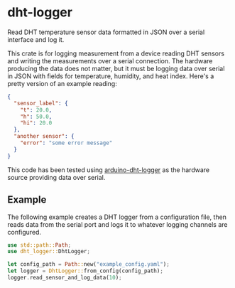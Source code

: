 # dht-logger
Read DHT temperature sensor data formatted in JSON over a serial
interface and log it.

This crate is for logging measurement from a device reading DHT sensors and
writing the measurements over a serial connection. The hardware producing the
data does not matter, but it must be logging data over serial in JSON with
fields for temperature, humidity, and heat index. Here's a pretty version of an
example reading:
```json
{
  "sensor_label": {
    "t": 20.0,
    "h": 50.0,
    "hi": 20.0
  },
  "another sensor": {
    "error": "some error message"
  }
}
```

This code has been tested using
[arduino-dht-logger](https://github.com/domagalski/arduino-dht-logger) as the
hardware source providing data over serial.

## Example

The following example creates a DHT logger from a configuration file, then
reads data from the serial port and logs it to whatever logging channels are
configured.

```rust
use std::path::Path;
use dht_logger::DhtLogger;

let config_path = Path::new("example_config.yaml");
let logger = DhtLogger::from_config(config_path);
logger.read_sensor_and_log_data(10);
```
